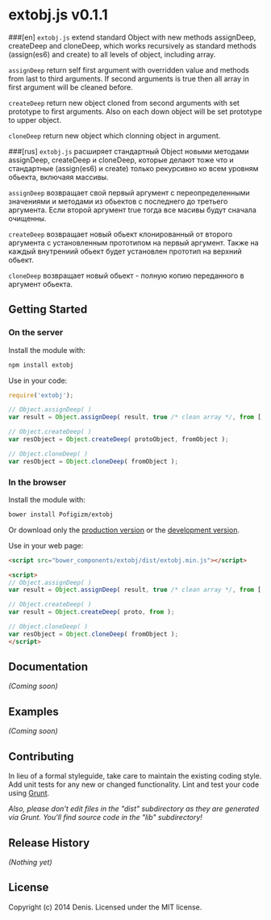 # extobj.js v0.1.1
###[en]
`extobj.js` extend standard Object with new methods assignDeep, createDeep and cloneDeep, which works recursively as standard methods (assign(es6) and create) to all levels of object, including array.

`assignDeep` return self first argument with overridden value and methods from last to third arguments. If second arguments is true then all array in first argument will be cleaned before.

`createDeep` return new object cloned from second arguments with set prototype to first arguments. Also on each down object will be set prototype to upper object.

`cloneDeep` return new object which clonning object in argument.

###[rus]
`extobj.js` расширяет стандартный Object новыми методами assignDeep, createDeep и cloneDeep, которые делают тоже что и стандартные (assign(es6) и create) только рекурсивно ко всем уровням обьекта, включаяя массивы.

`assignDeep` возвращает свой первый аргумент с переопределенными значениями и методами из обьектов с последнего до третьего аргумента. Если второй аргумент true тогда все масивы будут сначала очищенны.

`createDeep` возвращает новый обьект клонированный от второго аргумента с установленным прототипом на первый аргумент. Также на каждый внутрениий обьект будет установлен прототип на верхний обьект.

`cloneDeep` возвращает новый обьект - полную копию переданного в аргумент обьекта.

## Getting Started
### On the server
Install the module with:
```bash
npm install extobj
```

Use in your code:
```javascript
require('extobj');

// Object.assignDeep( )
var result = Object.assignDeep( result, true /* clean array */, from [, andfrom ] );

// Object.createDeep( )
var resObject = Object.createDeep( protoObject, fromObject );

// Object.cloneDeep( )
var resObject = Object.cloneDeep( fromObject );
```

### In the browser
Install the module with:
```bash
bower install Pofigizm/extobj
```
Or download only the [production version][min] or the [development version][max].

[min]: https://raw.githubusercontent.com/Pofigizm/extobj/master/dist/extobj.min.js
[max]: https://raw.githubusercontent.com/Pofigizm/extobj/master/dist/extobj.js

Use in your web page:
```html
<script src="bower_components/extobj/dist/extobj.min.js"></script>

<script>
// Object.assignDeep( )
var result = Object.assignDeep( result, true /* clean array */, from [, andfrom ] );

// Object.createDeep( )
var result = Object.createDeep( proto, from );

// Object.cloneDeep( )
var resObject = Object.cloneDeep( fromObject );
</script>
```

## Documentation
_(Coming soon)_

## Examples
_(Coming soon)_

## Contributing
In lieu of a formal styleguide, take care to maintain the existing coding style. Add unit tests for any new or changed functionality. Lint and test your code using [Grunt](http://gruntjs.com/).

_Also, please don't edit files in the "dist" subdirectory as they are generated via Grunt. You'll find source code in the "lib" subdirectory!_

## Release History
_(Nothing yet)_

## License
 Copyright (c) 2014 Denis. Licensed under the MIT license.
